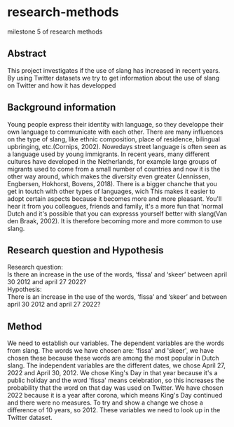 # research-methods
milestone 5 of research methods
## Abstract
This project investigates if the use of slang has increased in recent years. By using Twitter datasets we try to get information about the use of slang on Twitter and how it has developped
## Background information
Young people express their identity with language, so they developpe their own language to communicate with each other. There are many influences on the type of slang, like ethnic composition, place of residence, bilingual upbringing, etc.(Cornips, 2002). Nowedays street language is often seen as a language used by young immigrants. In recent years, many different cultures have developed in the Netherlands, for example large groups of migrants used to come from a small number of countries and now it is the other way around, which makes the diversity even greater (Jennissen, Engbersen, Hokhorst, Bovens, 2018). There is a bigger chanche that you get in toutch with other types of languages, wich This makes it easier to adopt certain aspects because it becomes more and more pleasant. You'll hear it from you colleagues, friends and family, it's a more fun that 'normal Dutch and it's possible that you can expresss yourself better with slang(Van den Braak, 2002). It is therefore becoming more and more common to use slang.
## Research question and Hypothesis
Research question:<br />
Is there an increase in the use of the words, ‘fissa’ and ‘skeer’ between april 30 2012 and april 27 2022?<br />
Hypothesis:<br />
There is an increase in the use of the words, ‘fissa’ and ‘skeer’ and between april 30 2012 and april 27 2022?<br />
## Method
We need to establish our variables. The dependent variables are the words from slang. The words we have chosen are: 'fissa' and 'skeer', we have chosen these because these words are among the most popular in Dutch slang. The independent variables are the different dates, we chose April 27, 2022 and April 30, 2012. We chose King's Day in that year because it's a public holiday and the word 'fissa' means celebration, so this increases the probability that the word on that day was used on Twitter. We have chosen 2022 because it is a year after corona, which means King's Day continued and there were no measures. To try and show a change we chose a difference of 10 years, so 2012. These variables we need to look up in the Twitter dataset.
